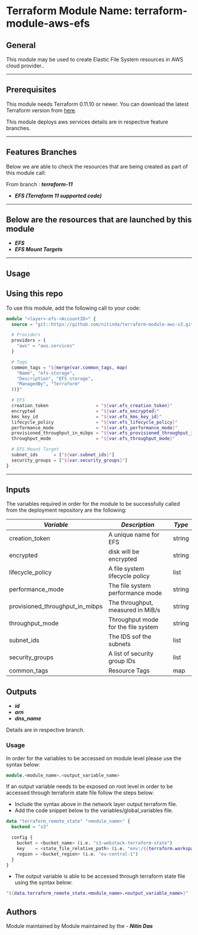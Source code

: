 # Terraform Module Name: terraform-module-aws-efs


## General

This module may be used to create Elastic File System resources in AWS cloud provider..

---


## Prerequisites

This module needs Terraform 0.11.10 or newer.
You can download the latest Terraform version from [here](https://www.terraform.io/downloads.html).

This module deploys aws services details are in respective feature branches.

---

## Features Branches

Below we are able to check the resources that are being created as part of this module call:

From branch : **_terraform-11_**

* **_EFS (Terraform 11 supported code)_**


---

## Below are the resources that are launched by this module

* **_EFS_**
* **_EFS Mount Targets_**


---

## Usage

## Using this repo

To use this module, add the following call to your code:

```tf
module "<layer>-efs-<AccountID>" {
  source = "git::https://github.com/nitinda/terraform-module-aws-s3.git?ref=terraform-11/master"

  # Providers
  providers = {
    "aws" = "aws.services"
  }

  # Tags
  common_tags = "${merge(var.common_tags, map(
    "Name", "efs-storage",
    "Description", "EFS storage",
    "ManagedBy", "Terraform"
  ))}"

  # EFS
  creation_token                  = "${var.efs_creation_token}"
  encrypted                       = "${var.efs_encrypted}"
  kms_key_id                      = "${var.efs_kms_key_id}"
  lifecycle_policy                = "${var.efs_lifecycle_policy}"
  performance_mode                = "${var.efs_performance_mode}"
  provisioned_throughput_in_mibps = "${var.efs_provisioned_throughput_in_mibps}"
  throughput_mode                 = "${var.efs_throughput_mode}"

  # EFS Mount Target
  subnet_ids      = ["${var.subnet_ids}"]
  security_groups = ["${var.security_groups}"]
}
```
---

## Inputs

The variables required in order for the module to be successfully called from the deployment repository are the following:


|         **_Variable_**          |        **_Description_**            |   **_Type_**   |
|---------------------------------|-------------------------------------|----------------|
| creation_token                  | A unique name for EFS               | string         |
| encrypted                       | disk will be encrypted              | string         |
| lifecycle_policy                | A file system lifecycle policy      | list           |
| performance_mode                | The file system performance mode    | string         |
| provisioned_throughput_in_mibps | The throughput, measured in MiB/s   | string         |
| throughput_mode                 | Throughput mode for the file system | string         |
| subnet_ids                      | The IDS sof the subnets             | list           |
| security_groups                 | A list of security group IDs        | list           |
| common_tags                     | Resource Tags                       | map            |




## Outputs

* **_id_**
* **_arn_**
* **_dns\_name_**


Details are in respective branch.


### Usage
In order for the variables to be accessed on module level please use the syntax below:

```tf
module.<module_name>.<output_variable_name>
```

If an output variable needs to be exposed on root level in order to be accessed through terraform state file follow the steps below:

- Include the syntax above in the network layer output terraform file.
- Add the code snippet below to the variables/global_variables file.

```tf
data "terraform_remote_state" "<module_name>" {
  backend = "s3"

  config {
    bucket = <bucket_name> (i.e. "s3-webstack-terraform-state")
    key    = <state_file_relative_path> (i.e. "env:/${terraform.workspace}/4_Networking/terraform.tfstate")
    region = <bucket_region> (i.e. "eu-central-1")
  }
}
```

- The output variable is able to be accessed through terraform state file using the syntax below:

```tf
"${data.terraform_remote_state.<module_name>.<output_variable_name>}"
```

## Authors
Module maintained by Module maintained by the - **_Nitin Das_**
